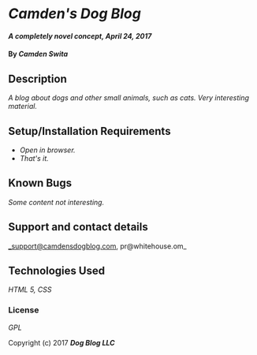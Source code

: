 # _Camden's Dog Blog_

#### _A completely novel concept, April 24, 2017_

#### By _**Camden Swita**_

## Description

_A blog about dogs and other small animals, such as cats. Very interesting material._

## Setup/Installation Requirements

* _Open in browser._
* _That's it._


## Known Bugs

_Some content not interesting._

## Support and contact details

_support@camdensdogblog.com, pr@whitehouse.om_

## Technologies Used

_HTML 5, CSS_

### License

*GPL*

Copyright (c) 2017 **_Dog Blog LLC_**
